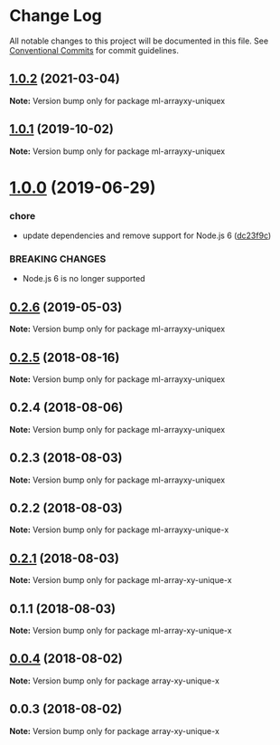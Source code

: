 # Change Log

All notable changes to this project will be documented in this file.
See [Conventional Commits](https://conventionalcommits.org) for commit guidelines.

## [1.0.2](https://github.com/mljs/array-xy/compare/ml-arrayxy-uniquex@1.0.1...ml-arrayxy-uniquex@1.0.2) (2021-03-04)

**Note:** Version bump only for package ml-arrayxy-uniquex





## [1.0.1](https://github.com/mljs/array-xy/compare/ml-arrayxy-uniquex@1.0.0...ml-arrayxy-uniquex@1.0.1) (2019-10-02)

**Note:** Version bump only for package ml-arrayxy-uniquex





# [1.0.0](https://github.com/mljs/array-xy/compare/ml-arrayxy-uniquex@0.2.6...ml-arrayxy-uniquex@1.0.0) (2019-06-29)


### chore

* update dependencies and remove support  for Node.js 6 ([dc23f9c](https://github.com/mljs/array-xy/commit/dc23f9c))


### BREAKING CHANGES

* Node.js 6 is no longer supported





## [0.2.6](https://github.com/mljs/array-xy/compare/ml-arrayxy-uniquex@0.2.5...ml-arrayxy-uniquex@0.2.6) (2019-05-03)

**Note:** Version bump only for package ml-arrayxy-uniquex





<a name="0.2.5"></a>
## [0.2.5](https://github.com/mljs/array-xy/compare/ml-arrayxy-uniquex@0.2.4...ml-arrayxy-uniquex@0.2.5) (2018-08-16)




**Note:** Version bump only for package ml-arrayxy-uniquex

<a name="0.2.4"></a>
## 0.2.4 (2018-08-06)




**Note:** Version bump only for package ml-arrayxy-uniquex

<a name="0.2.3"></a>
## 0.2.3 (2018-08-03)




**Note:** Version bump only for package ml-arrayxy-uniquex

<a name="0.2.2"></a>
## 0.2.2 (2018-08-03)




**Note:** Version bump only for package ml-arrayxy-unique-x

<a name="0.2.1"></a>
## [0.2.1](https://github.com/mljs/array-xy/compare/ml-array-xy-unique-x@0.1.1...ml-array-xy-unique-x@0.2.1) (2018-08-03)

**Note:** Version bump only for package ml-array-xy-unique-x





<a name="0.1.1"></a>
## 0.1.1 (2018-08-03)

**Note:** Version bump only for package ml-array-xy-unique-x





<a name="0.0.4"></a>
## [0.0.4](https://github.com/mljs/array-xy/compare/array-xy-unique-x@0.0.3...array-xy-unique-x@0.0.4) (2018-08-02)




**Note:** Version bump only for package array-xy-unique-x

<a name="0.0.3"></a>
## 0.0.3 (2018-08-02)




**Note:** Version bump only for package array-xy-unique-x
